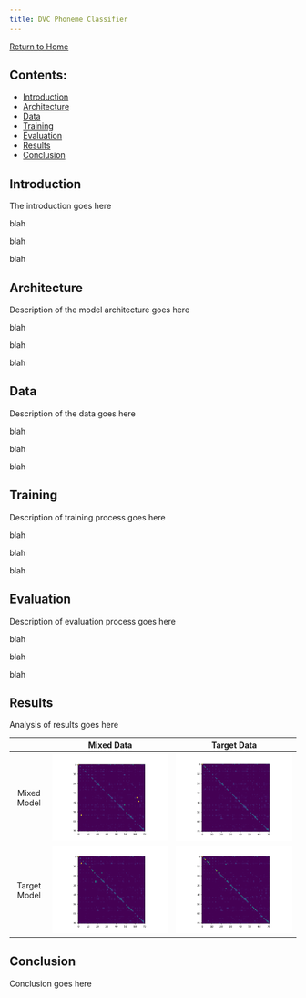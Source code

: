 ```yaml
---
title: DVC Phoneme Classifier
---
```

[Return to Home](index.md)
## Contents:
- [Introduction](#introduction)
- [Architecture](#architecture)
- [Data](#data)
- [Training](#training)
- [Evaluation](#evaluation)
- [Results](#results)
- [Conclusion](#conclusion)


## Introduction
The introduction goes here

blah

blah

blah

## Architecture
Description of the model architecture goes here

blah

blah

blah

## Data
Description of the data goes here

blah

blah

blah

## Training
Description of training process goes here

blah

blah

blah

## Evaluation
Description of evaluation process goes here

blah

blah

blah

## Results
Analysis of results goes here

|  &nbsp;  |  Mixed Data  |  Target Data  |
|:--------:|:------------:|:-------------:|
|Mixed Model<br>|![alt text](test_results/mixedmodel-mixeddata/percent_confusion_matrix.png)|![alt text](test_results/mixedmodel-targetdata/percent_confusion_matrix.png)|
|Target Model<br>|![alt text](test_results/targetmodel-mixeddata/percent_confusion_matrix.png)|![alt text](test_results/targetmodel-targetdata/percent_confusion_matrix.png)|

## Conclusion
Conclusion goes here
